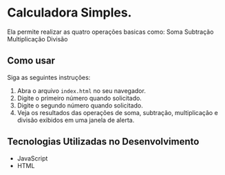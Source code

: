 # Calculadora Simples.


Ela permite realizar as quatro operações basicas como:
Soma
Subtração
Multiplicação
Divisão

## Como usar
Siga as seguintes instruções:

1. Abra o arquivo `index.html` no seu navegador.
2. Digite o primeiro número quando solicitado.
3. Digite o segundo número quando solicitado.
4. Veja os resultados das operações de soma, subtração, multiplicação e divisão exibidos em uma janela de alerta.

## Tecnologias Utilizadas no Desenvolvimento

- JavaScript
- HTML
